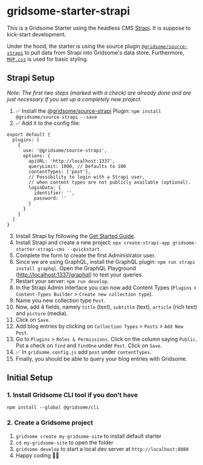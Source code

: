 # gridsome-starter-strapi

This is a Gridsome Starter using the headless CMS [Strapi](https://strapi.io). It is suppose to kick-start development.

Under the hood, the starter is using the source plugin [`@gridsome/source-strapi`](https://gridsome.org/plugins/@gridsome/source-strapi) to pull data from Strapi into Gridsome's data store. Furthermore, [`MVP.css`](https://andybrewer.github.io/mvp/) is used for basic styling.

## Strapi Setup

*Note: The first two steps (marked with a check) are already done and are just necessary if you set up a completely new project.*

1. ✅ Install the [@gridsome/source-strapi](https://gridsome.org/plugins/@gridsome/source-strapi) Plugin: `npm install @gridsome/source-strapi --save`
2. ✅ Add it to the config file:
```
export default {
  plugins: [
    {
      use: '@gridsome/source-strapi',
      options: {
        apiURL: 'http://localhost:1337',
        queryLimit: 1000, // Defaults to 100
        contentTypes: ['post'],
        // Possibility to login with a Strapi user,
        // when content types are not publicly available (optional).
        loginData: {
          identifier: '',
          password: ''
        }
      }
    }
  ]
}
```
3. Install Strapi by following the [Get Started Guide](https://strapi.io/documentation/v3.x/getting-started/quick-start.html).
4. Install Strapi and create a new project: `npx create-strapi-app gridsome-starter-strapi-cms --quickstart`.
5. Complete the form to create the first Administrator user.
6. Since we are using GraphQL, install the GraphQL plugin: `npm run strapi install graphql`. Open the GraphQL Playground ([http://localhost:1337/graphql](http://localhost:1337/graphql)) to test your queries.
7. Restart your server: `npm run develop`.
8. In the Strapi Admin Interface you can now add Content Types (`Plugins` > `Content-Types Builder` > `Create new collection type`).
9. Name you new collection type `Post`.
10. Now, add 4 fields, namely `title` (text), `subtitle` (text), `article` (rich text) and `picture` (media).
11. Click on `Save`.
12. Add blog entries by clicking on `Collection Types` > `Posts` > `Add New Post`.
13. Go to `Plugins` > `Roles & Permissions`. Click on the column saying `Public`. Put a check on `find` and `findOne` under `Post`. Click on `Save`.
14. ✅ In `gridsome.config.js` add `post` under `contentTypes`.
13. Finally, you should be able to query your blog entries with Gridsome.

## Initial Setup

### 1. Install Gridsome CLI tool if you don't have

`npm install --global @gridsome/cli`

### 2. Create a Gridsome project

1. `gridsome create my-gridsome-site` to install default starter
2. `cd my-gridsome-site` to open the folder
3. `gridsome develop` to start a local dev server at `http://localhost:8080`
4. Happy coding 🎉🙌

